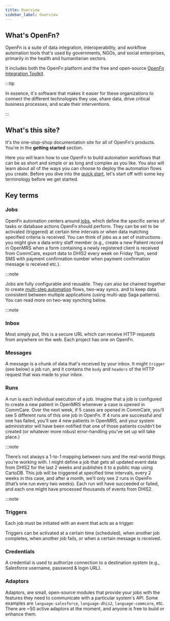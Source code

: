 ```yaml
---
title: Overview
sidebar_label: Overview
---
```


## What's OpenFn?

OpenFn is a suite of data integration, interoperability, and workflow automation
tools that's used by governments, NGOs, and social enterprises, primarily in the
health and humanitarian sectors.

It includes both the OpenFn platform and the free and open-source
[OpenFn Integration Toolkit](/documentation/getting-started/integration-toolkit).

:::tip

In essence, it's software that makes it easier for these organizations to
connect the different technologies they use, share data, drive critical business
processes, and scale their interventions.

:::

## What's this site?

It's the one-stop-shop documentation site for all of OpenFn's products. You're
in the **getting started** section.

Here you will learn how to use OpenFn to build automation workflows that can be
as short and simple or as long and complex as you like. You also will learn
about all of the ways you can choose to deploy the automation flows you create.
Before you dive into the
[quick start](/documentation/getting-started/quick-start), let's start off with
some key terminology before we get started.

## Key terms

### Jobs

OpenFn automation centers around [jobs](/documentation/build/jobs), which define the
specific series of tasks or database actions OpenFn should perform. They can be
set to be activated (triggered) at certain time intervals or when data matching
specified criteria is received. You can think of jobs as a set of instructions
you might give a data entry staff member (e.g., create a new Patient record in
OpenMRS when a form containing a newly registered client is received from
CommCare, export data to DHIS2 every week on Friday 11pm, send SMS with payment
confirmation number when payment confirmation message is received etc.).

:::note

Jobs are fully configurable and reusable. They can also be chained together to
create [multi-step automation](/documentation/jobs/multiple-operations) flows, two-way
syncs. and to keep data consistent between multiple applications (using
multi-app Saga patterns). You can read more on two-way synching below.

:::note

### Inbox

Most simply put, this is a secure URL which can receive HTTP requests from
anywhere on the web. Each project has one on OpenFn.

### Messages

A message is a chunk of data that's received by your inbox. It might `trigger`
(see below) a job run, and it contains the `body` and `headers` of the HTTP
request that was made to your inbox.

### Runs

A run is each individual execution of a job. Imagine that a job is configured to
create a new patient in OpenMRS whenever a case is opened in CommCare. Over the
next week, if 5 cases are opened in CommCare, you’ll see 5 different runs of
this one job in OpenFn. If 4 runs are successful and one has failed, you’ll see
4 new patients in OpenMRS, and your system administrator will have been notified
that one of those patients couldn’t be created (or whatever more robust
error-handling you’ve set up will take place.)

:::note

There’s not always a 1-to-1 mapping between runs and the real-world things
you’re working with. I might define a job that gets all updated event data from
DHIS2 for the last 2 weeks and publishes it to a public map using CartoDB. This
job will be triggered at specified time intervals, every 2 weeks in this case,
and after a month, we’ll only see 2 runs in OpenFn (that’s one run every two
weeks). Each run will have succeeded or failed, and each one might have
processed thousands of events from DHIS2.

:::note

### Triggers

Each job must be initiated with an event that acts as a trigger.

Triggers can be activated at a certain time (scheduled), when another job
completes, when another job fails, or when a certain message is received.

### Credentials

A credential is used to authorize connection to a destination system (e.g.,
Salesforce username, password & login URL).

### Adaptors

Adaptors, are small, open-source modules that provide your jobs with the
features they need to communicate with a particular system's API. Some examples
are `language-salesforce`, `language-dhis2`, `language-commcare`, etc. There are
~50 active adaptors at the moment, and anyone is free to build or enhance them.
